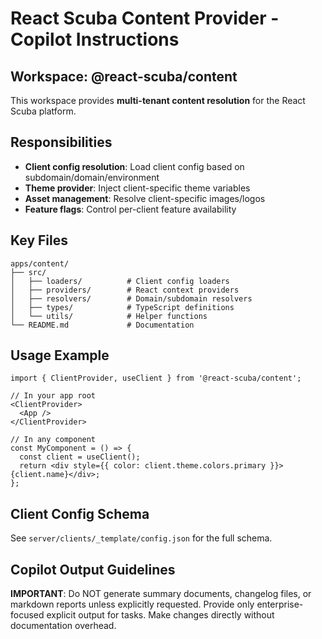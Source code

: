 # React Scuba Content Provider - Copilot Instructions

## Workspace: @react-scuba/content

This workspace provides **multi-tenant content resolution** for the React Scuba platform.

## Responsibilities
- **Client config resolution**: Load client config based on subdomain/domain/environment
- **Theme provider**: Inject client-specific theme variables
- **Asset management**: Resolve client-specific images/logos
- **Feature flags**: Control per-client feature availability

## Key Files
```
apps/content/
├── src/
│   ├── loaders/          # Client config loaders
│   ├── providers/        # React context providers
│   ├── resolvers/        # Domain/subdomain resolvers
│   ├── types/            # TypeScript definitions
│   └── utils/            # Helper functions
└── README.md             # Documentation
```

## Usage Example
```tsx
import { ClientProvider, useClient } from '@react-scuba/content';

// In your app root
<ClientProvider>
  <App />
</ClientProvider>

// In any component
const MyComponent = () => {
  const client = useClient();
  return <div style={{ color: client.theme.colors.primary }}>{client.name}</div>;
};
```

## Client Config Schema
See `server/clients/_template/config.json` for the full schema.


## Copilot Output Guidelines

**IMPORTANT**: Do NOT generate summary documents, changelog files, or markdown reports unless explicitly requested. Provide only enterprise-focused explicit output for tasks. Make changes directly without documentation overhead.
